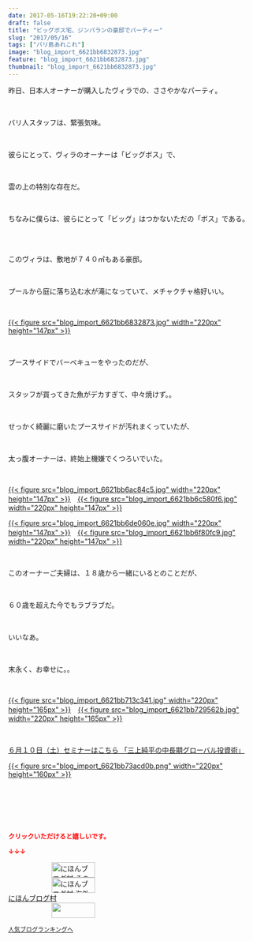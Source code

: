 ```yaml
---
date: 2017-05-16T19:22:20+09:00
draft: false
title: "ビッグボス宅、ジンバランの豪邸でパーティー"
slug: "2017/05/16"
tags: ["バリ島あれこれ"]
image: "blog_import_6621bb6832873.jpg"
feature: "blog_import_6621bb6832873.jpg"
thumbnail: "blog_import_6621bb6832873.jpg"
---
```

<p>昨日、日本人オーナーが購入したヴィラでの、ささやかなパーティ。</p><p> </p><p>バリ人スタッフは、緊張気味。</p><p> </p><p>彼らにとって、ヴィラのオーナーは「ビッグボス」で、</p><p> </p><p>雲の上の特別な存在だ。</p><p> </p><p>ちなみに僕らは、彼らにとって「ビッグ」はつかないただの「ボス」である。</p><p> </p><p><br/>このヴィラは、敷地が７４０㎡もある豪邸。</p><p> </p><p>プールから庭に落ち込む水が滝になっていて、メチャクチャ格好いい。</p><p> </p><p><a href="blog_import_6621bb69847e3.jpg">{{< figure src="blog_import_6621bb6832873.jpg" width="220px" height="147px" >}}</a></p><p> </p><p>プースサイドでバーベキューをやったのだが、</p><p> </p><p>スタッフが買ってきた魚がデカすぎて、中々焼けず。。</p><p> </p><p>せっかく綺麗に磨いたプースサイドが汚れまくっていたが、</p><p> </p><p>太っ腹オーナーは、終始上機嫌でくつろいでいた。</p><p> </p><p><a href="blog_import_6621bb6ac84c5.jpg">{{< figure src="blog_import_6621bb6ac84c5.jpg" width="220px" height="147px" >}}</a>　<a href="blog_import_6621bb6c580f6.jpg">{{< figure src="blog_import_6621bb6c580f6.jpg" width="220px" height="147px" >}}</a></p><p><a href="blog_import_6621bb6de060e.jpg">{{< figure src="blog_import_6621bb6de060e.jpg" width="220px" height="147px" >}}</a>　<a href="blog_import_6621bb6f80fc9.jpg">{{< figure src="blog_import_6621bb6f80fc9.jpg" width="220px" height="147px" >}}</a></p><p> </p><p>このオーナーご夫婦は、１８歳から一緒にいるとのことだが、</p><p> </p><p>６０歳を超えた今でもラブラブだ。</p><p> </p><p>いいなあ。</p><p> </p><p>末永く、お幸せに。。</p><p> </p><p><a href="blog_import_6621bb713c341.jpg">{{< figure src="blog_import_6621bb713c341.jpg" width="220px" height="165px" >}}</a>　<a href="blog_import_6621bb729562b.jpg">{{< figure src="blog_import_6621bb729562b.jpg" width="220px" height="165px" >}}</a></p><p> </p><p><a href="10_ek" target="_blank">６月１０日（土）セミナーはこちら 「三上純平の中長期グローバル投資術」</a></p><p><a href="10_ek" target="_blank">{{< figure src="blog_import_6621bb73acd0b.png" width="220px" height="160px" >}}</a></p><p> </p><p> </p><p> </p><p><font color="#ff0000" size="2"><strong>クリックいただけると嬉しいです。</strong></font></p><p><font color="#ff0000" size="2"><strong>↓↓↓</strong></font></p><p><a href="ranking.html?p_cid=01260127" id="&amp;blogmura_banner" target="_blank"><img alt="にほんブログ村 その他生活ブログ 不動産投資へ" border="0" height="31" src="data:image/svg+xml;charset=utf-8,%3Csvg%20xmlns%3D%22http%3A%2F%2Fwww.w3.org%2F2000%2Fsvg%22%20title%3D%22Placeholder%20for%20Images%22%20role%3D%22presentation%22%20viewBox%3D%220%200%2088%2031%22%20%2F%3E" width="88" data-src="//life.blogmura.com/hudousantoushi/img/hudousantoushi88_31.gif" style="aspect-ratio: auto 88 / 31;"/><noscript><img alt="にほんブログ村 その他生活ブログ 不動産投資へ" border="0" height="31" src="//life.blogmura.com/hudousantoushi/img/hudousantoushi88_31.gif" width="88"></noscript></a><br/><a href="ranking.html?p_cid=01260127" target="_blank"><img alt="にほんブログ村 海外生活ブログ バリ島情報へ" border="0" height="31" src="data:image/svg+xml;charset=utf-8,%3Csvg%20xmlns%3D%22http%3A%2F%2Fwww.w3.org%2F2000%2Fsvg%22%20title%3D%22Placeholder%20for%20Images%22%20role%3D%22presentation%22%20viewBox%3D%220%200%2088%2031%22%20%2F%3E" width="88" data-src="https://img-proxy.blog-video.jp/images?url=http%3A%2F%2Foverseas.blogmura.com%2Fbali%2Fimg%2Fbali88_31.gif" style="aspect-ratio: auto 88 / 31;"/><noscript><img alt="にほんブログ村 海外生活ブログ バリ島情報へ" border="0" height="31" src="https://img-proxy.blog-video.jp/images?url=http%3A%2F%2Foverseas.blogmura.com%2Fbali%2Fimg%2Fbali88_31.gif" width="88"></noscript></a><br/><a href="ranking.html?p_cid=01260127" target="_blank">にほんブログ村</a><br/><a href="link.php?1804582" title="人気ブログランキングへ"><img border="0" height="31" src="data:image/svg+xml;charset=utf-8,%3Csvg%20xmlns%3D%22http%3A%2F%2Fwww.w3.org%2F2000%2Fsvg%22%20title%3D%22Placeholder%20for%20Images%22%20role%3D%22presentation%22%20viewBox%3D%220%200%2088%2031%22%20%2F%3E" width="88" data-src="https://blog.with2.net/img/banner/banner_22.gif" style="aspect-ratio: auto 88 / 31;"/><noscript><img border="0" height="31" src="https://blog.with2.net/img/banner/banner_22.gif" width="88"></noscript></a></p><p><a href="link.php?1804582" style="font-size: 12px;">人気ブログランキングへ</a></p>

